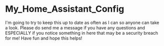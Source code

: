 # My_Home_Assistant_Config
I'm going to try to keep this up to date as often as I can so anyone can take a look.  Please do send me a message if you have any questions and ESPECIALLY if you notice something in here that may be a security breach for me!  Have fun and hope this helps!

